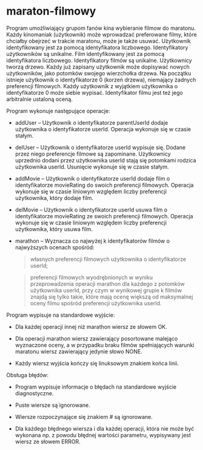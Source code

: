 # maraton-filmowy
Program umożliwiający grupom fanów kina wybieranie filmow do maratonu.
Każdy kinomaniak (użytkownik) może wprowadzać preferowane filmy, które chciałby obejrzeć w trakcie maratonu, może je także usuwać. Użytkownik identyfikowany jest za pomocą identyfikatora liczbowego. Identyfikatory użytkowników są unikalne. Film identyfikowany jest za pomocą identyfikatora liczbowego. Identyfikatory filmów są unikalne. Użytkownicy tworzą drzewo. Każdy już zapisany użytkownik może dopisywać nowych użytkowników, jako potomków swojego wierzchołka drzewa. Na początku istnieje użytkownik o identyfikatorze 0 (korzeń drzewa), niemający żadnych preferencji filmowych. Każdy użytkownik z wyjątkiem użytkownika o identyfikatorze 0 może siebie wypisać. Identyfikator filmu jest też jego arbitralnie ustaloną oceną.

Program wykonuje następujące operacje:

- addUser <parentUserId> <userId> – Użytkownik o identyfikatorze parentUserId dodaje użytkownika o identyfikatorze userId. Operacja wykonuje się w czasie stałym.
  
- delUser <userId> – Użytkownik o identyfikatorze userId wypisuje się. Dodane przez niego preferencje filmowe są zapominane. Użytkownicy uprzednio dodani przez użytkownika userId stają się potomkami rodzica użytkownika userId. Usunięcie wykonuje się w czasie stałym.

- addMovie <userId> <movieRating> – Użytkownik o identyfikatorze userId dodaje film o identyfikatorze movieRating do swoich preferencji filmowych. Operacja wykonuje się w czasie liniowym względem liczby preferencji użytkownika, który dodaje film.

- delMovie <userId> <movieRating> – Użytkownik o identyfikatorze userId usuwa film o identyfikatorze movieRating ze swoich preferencji filmowych. Operacja wykonuje się w czasie liniowym względem liczby preferencji użytkownika, który usuwa film.

- marathon <userId> <k> – Wyznacza co najwyżej k identyfikatorów filmów o najwyższych ocenach spośród:
  > własnych preferencji filmowych użytkownika o identyfikatorze userId;

  > preferencji filmowych wyodrębnionych w wyniku przeprowadzenia operacji marathon dla każdego z potomków użytkownika userId, przy czym w     wynikowej grupie k filmów znajdą się tylko takie, które mają ocenę większą od maksymalnej oceny filmu spośród preferencji użytkownika     userId.
  
Program wypisuje na standardowe wyjście:

- Dla każdej operacji innej niż marathon wiersz ze słowem OK.

- Dla operacji marathon wiersz zawierający posortowane malejąco wyznaczone oceny, a w przypadku braku filmów spełniających warunki       maratonu wiersz zawierający jedynie słowo NONE.      

- Każdy wiersz wyjścia kończy się linuksowym znakiem końca linii.

Obsługa błędów:

- Program wypisuje informacje o błędach na standardowe wyjście diagnostyczne.

- Puste wiersze są ignorowane.

- Wiersze rozpoczynające się znakiem # są ignorowane.

- Dla każdego błędnego wiersza i dla każdej operacji, która nie może być wykonana np. z powodu błędnej wartości parametru, wypisywany jest wiersz ze słowem ERROR.
